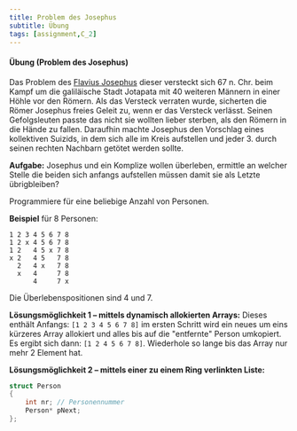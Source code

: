 ```yaml
---
title: Problem des Josephus
subtitle: Übung
tags: [assignment,C_2]
---
```


#### Übung (Problem des Josephus)

Das Problem des [Flavius Josephus](http://de.wikipedia.org/wiki/Josephus-Problem) dieser versteckt sich 67 n. Chr. beim Kampf um die galiläische Stadt Jotapata mit 40 weiteren Männern in einer Höhle vor den Römern. Als das Versteck verraten wurde, sicherten die Römer Josephus freies Geleit zu, wenn er das Versteck verlässt. Seinen Gefolgsleuten passte das nicht sie wollten lieber sterben, als den Römern in die Hände zu fallen. Daraufhin machte Josephus den Vorschlag eines kollektiven Suizids, in dem sich alle im Kreis aufstellen und jeder 3. durch seinen rechten Nachbarn getötet werden sollte.

**Aufgabe:** Josephus und ein Komplize wollen überleben, ermittle an welcher Stelle die beiden sich anfangs aufstellen müssen damit sie als Letzte übrigbleiben?

Programmiere für eine beliebige Anzahl von Personen.


**Beispiel** für 8 Personen:

```
1 2 3 4 5 6 7 8
1 2 x 4 5 6 7 8
1 2   4 5 x 7 8
x 2   4 5   7 8
  2   4 x   7 8
  x   4     7 8
      4     7 x
```
Die Überlebenspositionen sind 4 und 7.



**Lösungsmöglichkeit 1 – mittels dynamisch allokierten Arrays:** Dieses enthält Anfangs: `[1 2 3 4 5 6 7 8]` im ersten Schritt wird ein neues um eins kürzeres Array allokiert und alles bis auf die "entfernte" Person umkopiert. Es ergibt sich dann: `[1 2 4 5 6 7 8]`. Wiederhole so lange bis das Array nur mehr 2 Element hat.

**Lösungsmöglichkeit 2 – mittels einer zu einem Ring verlinkten Liste:**

```c
struct Person
{
	int nr; // Personennummer
	Person* pNext;
};
```